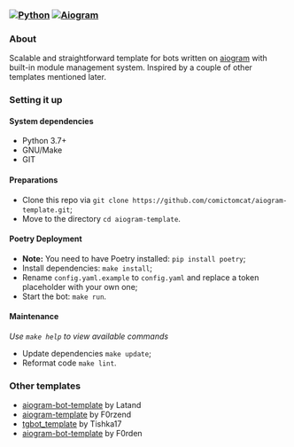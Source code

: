 ### [![Python](https://img.shields.io/badge/Python-3.7%2B-blue)](https://www.python.org/downloads/)  [![Aiogram](https://img.shields.io/badge/aiogram-2.11.2-blue)](https://pypi.org/project/aiogram/) 

### About
Scalable and straightforward template for bots written on [aiogram](https://github.com/aiogram/aiogram) with built-in module management system. Inspired by a couple of other templates mentioned later.

### Setting it up

#### System dependencies
- Python 3.7+
- GNU/Make 
- GIT

#### Preparations
- Clone this repo via `git clone https://github.com/comictomcat/aiogram-template.git`;
- Move to the directory `cd aiogram-template`.

#### Poetry Deployment
- **Note:** You need to have Poetry installed: `pip install poetry`;
- Install dependencies: `make install`;
- Rename `config.yaml.example` to `config.yaml` and replace a token placeholder with your own one;
- Start the bot: `make run`.

#### Maintenance
*Use `make help` to view available commands*

- Update dependencies `make update`;
- Reformat code `make lint`.

### Other templates
 - [aiogram-bot-template](https://github.com/Latand/aiogram-bot-template) by Latand
 - [aiogram-template](https://github.com/F0rzend/aiogram-template) by F0rzend
 - [tgbot_template](https://github.com/Tishka17/tgbot_template) by Tishka17
 - [aiogram-bot-template](https://github.com/Forden/aiogram-bot-template) by F0rden
